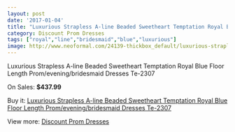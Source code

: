 ```yaml
---
layout: post
date: '2017-01-04'
title: "Luxurious Strapless A-line Beaded Sweetheart Temptation Royal Blue Floor Length Prom/evening/bridesmaid Dresses Te-2307"
category: Discount Prom Dresses
tags: ["royal","line","bridesmaid","blue","luxurious"]
image: http://www.neoformal.com/24139-thickbox_default/luxurious-strapless-a-line-beaded-sweetheart-temptation-royal-blue-floor-length-prom-evening-bridesmaid-dresses-te-2307.jpg
---
```

Luxurious Strapless A-line Beaded Sweetheart Temptation Royal Blue Floor Length Prom/evening/bridesmaid Dresses Te-2307

On Sales: **$437.99**
<a href="https://www.neoformal.com/en/discount-prom-dresses/8200-luxurious-strapless-a-line-beaded-sweetheart-temptation-royal-blue-floor-length-prom-evening-bridesmaid-dresses-te-2307.html"><amp-img layout="responsive" width="600" height="600" src="//www.neoformal.com/24139-thickbox_default/luxurious-strapless-a-line-beaded-sweetheart-temptation-royal-blue-floor-length-prom-evening-bridesmaid-dresses-te-2307.jpg" alt="Luxurious Strapless A-line Beaded Sweetheart Temptation Royal Blue Floor Length Prom/evening/bridesmaid Dresses Te-2307 0" /></a>
<a href="https://www.neoformal.com/en/discount-prom-dresses/8200-luxurious-strapless-a-line-beaded-sweetheart-temptation-royal-blue-floor-length-prom-evening-bridesmaid-dresses-te-2307.html"><amp-img layout="responsive" width="600" height="600" src="//www.neoformal.com/24140-thickbox_default/luxurious-strapless-a-line-beaded-sweetheart-temptation-royal-blue-floor-length-prom-evening-bridesmaid-dresses-te-2307.jpg" alt="Luxurious Strapless A-line Beaded Sweetheart Temptation Royal Blue Floor Length Prom/evening/bridesmaid Dresses Te-2307 1" /></a>

Buy it: [Luxurious Strapless A-line Beaded Sweetheart Temptation Royal Blue Floor Length Prom/evening/bridesmaid Dresses Te-2307](https://www.neoformal.com/en/discount-prom-dresses/8200-luxurious-strapless-a-line-beaded-sweetheart-temptation-royal-blue-floor-length-prom-evening-bridesmaid-dresses-te-2307.html "Luxurious Strapless A-line Beaded Sweetheart Temptation Royal Blue Floor Length Prom/evening/bridesmaid Dresses Te-2307")

View more: [Discount Prom Dresses](https://www.neoformal.com/en/139-discount-prom-dresses "Discount Prom Dresses")